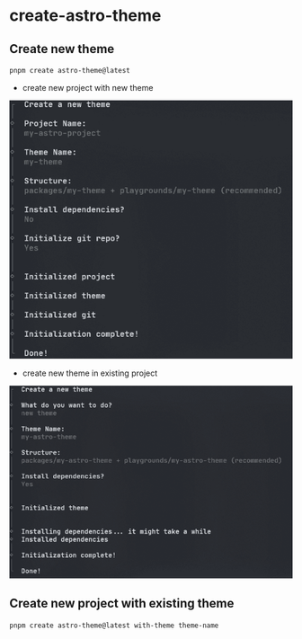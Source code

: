 # create-astro-theme

## Create new theme

```bash
pnpm create astro-theme@latest
```

- create new project with new theme

![](./docs/new-project.png)

- create new theme in existing project

![](./docs/new-theme.png)


## Create new project with existing theme

```bash
pnpm create astro-theme@latest with-theme theme-name
```

